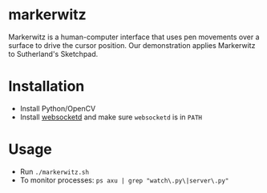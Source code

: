 # markerwitz

Markerwitz is a human-computer interface that uses pen movements over a surface to drive the cursor position. Our demonstration applies Markerwitz to Sutherland's Sketchpad.

Installation
===
- Install Python/OpenCV
- Install [websocketd](https://github.com/joewalnes/websocketd) and make sure `websocketd` is in `PATH`

Usage
===
- Run `./markerwitz.sh`
- To monitor processes: `ps axu | grep "watch\.py\|server\.py"`
